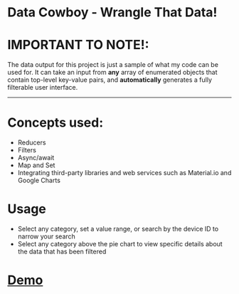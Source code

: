 # Data Cowboy - Wrangle That Data!

# IMPORTANT TO NOTE!:
The data output for this project is just a sample of what my code can be used for. It can take an input from **any** array of enumerated objects that contain top-level key-value pairs, and **automatically** generates a fully filterable user interface.
 
----

# Concepts used:
* Reducers
* Filters
* Async/await
* Map and Set
* Integrating third-party libraries and web services such as Material.io and Google Charts

# Usage
* Select any category, set a value range, or search by the device ID to narrow your search
* Select any category above the pie chart to view specific details about the data that has been filtered 

# [Demo](https://samueldlay.github.io/data-cowboy-react/) 
